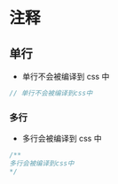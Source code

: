 # 注释

## 单行

- 单行不会被编译到 css 中

```scss
// 单行不会被编译到css中
```

### 多行

- 多行会被编译到 css 中

```scss
/**
多行会被编译到css中
*/
```
